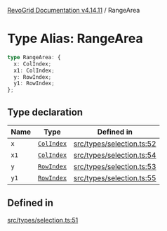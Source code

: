 [RevoGrid Documentation v4.14.11](README.md) / RangeArea

# Type Alias: RangeArea

```ts
type RangeArea: {
  x: ColIndex;
  x1: ColIndex;
  y: RowIndex;
  y1: RowIndex;
};
```

## Type declaration

| Name | Type | Defined in |
| ------ | ------ | ------ |
| `x` | [`ColIndex`](TypeAlias.ColIndex.md) | [src/types/selection.ts:52](https://github.com/revolist/revogrid/blob/8390153a63782c6f2a806fb42e5983525eb9dc87/src/types/selection.ts#L52) |
| `x1` | [`ColIndex`](TypeAlias.ColIndex.md) | [src/types/selection.ts:54](https://github.com/revolist/revogrid/blob/8390153a63782c6f2a806fb42e5983525eb9dc87/src/types/selection.ts#L54) |
| `y` | [`RowIndex`](TypeAlias.RowIndex.md) | [src/types/selection.ts:53](https://github.com/revolist/revogrid/blob/8390153a63782c6f2a806fb42e5983525eb9dc87/src/types/selection.ts#L53) |
| `y1` | [`RowIndex`](TypeAlias.RowIndex.md) | [src/types/selection.ts:55](https://github.com/revolist/revogrid/blob/8390153a63782c6f2a806fb42e5983525eb9dc87/src/types/selection.ts#L55) |

## Defined in

[src/types/selection.ts:51](https://github.com/revolist/revogrid/blob/8390153a63782c6f2a806fb42e5983525eb9dc87/src/types/selection.ts#L51)
